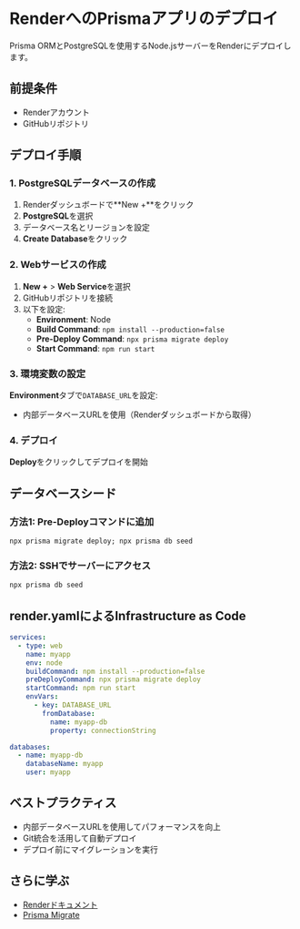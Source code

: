 # RenderへのPrismaアプリのデプロイ

Prisma ORMとPostgreSQLを使用するNode.jsサーバーをRenderにデプロイします。

## 前提条件

- Renderアカウント
- GitHubリポジトリ

## デプロイ手順

### 1. PostgreSQLデータベースの作成

1. Renderダッシュボードで**New +**をクリック
2. **PostgreSQL**を選択
3. データベース名とリージョンを設定
4. **Create Database**をクリック

### 2. Webサービスの作成

1. **New +** > **Web Service**を選択
2. GitHubリポジトリを接続
3. 以下を設定:
   - **Environment**: Node
   - **Build Command**: `npm install --production=false`
   - **Pre-Deploy Command**: `npx prisma migrate deploy`
   - **Start Command**: `npm run start`

### 3. 環境変数の設定

**Environment**タブで`DATABASE_URL`を設定:
- 内部データベースURLを使用（Renderダッシュボードから取得）

### 4. デプロイ

**Deploy**をクリックしてデプロイを開始

## データベースシード

### 方法1: Pre-Deployコマンドに追加

```
npx prisma migrate deploy; npx prisma db seed
```

### 方法2: SSHでサーバーにアクセス

```bash
npx prisma db seed
```

## render.yamlによるInfrastructure as Code

```yaml
services:
  - type: web
    name: myapp
    env: node
    buildCommand: npm install --production=false
    preDeployCommand: npx prisma migrate deploy
    startCommand: npm run start
    envVars:
      - key: DATABASE_URL
        fromDatabase:
          name: myapp-db
          property: connectionString

databases:
  - name: myapp-db
    databaseName: myapp
    user: myapp
```

## ベストプラクティス

- 内部データベースURLを使用してパフォーマンスを向上
- Git統合を活用して自動デプロイ
- デプロイ前にマイグレーションを実行

## さらに学ぶ

- [Renderドキュメント](https://render.com/docs)
- [Prisma Migrate](/docs/orm/prisma-migrate)
